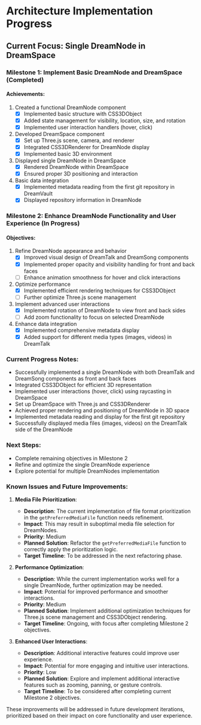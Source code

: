 # Architecture Implementation Progress

## Current Focus: Single DreamNode in DreamSpace

### Milestone 1: Implement Basic DreamNode and DreamSpace (Completed)

#### Achievements:
1. Created a functional DreamNode component
   - [x] Implemented basic structure with CSS3DObject
   - [x] Added state management for visibility, location, size, and rotation
   - [x] Implemented user interaction handlers (hover, click)

2. Developed DreamSpace component
   - [x] Set up Three.js scene, camera, and renderer
   - [x] Integrated CSS3DRenderer for DreamNode display
   - [x] Implemented basic 3D environment

3. Displayed single DreamNode in DreamSpace
   - [x] Rendered DreamNode within DreamSpace
   - [x] Ensured proper 3D positioning and interaction

4. Basic data integration
   - [x] Implemented metadata reading from the first git repository in DreamVault
   - [x] Displayed repository information in DreamNode

### Milestone 2: Enhance DreamNode Functionality and User Experience (In Progress)

#### Objectives:
1. Refine DreamNode appearance and behavior
   - [x] Improved visual design of DreamTalk and DreamSong components
   - [x] Implemented proper opacity and visibility handling for front and back faces
   - [ ] Enhance animation smoothness for hover and click interactions

2. Optimize performance
   - [x] Implemented efficient rendering techniques for CSS3DObject
   - [ ] Further optimize Three.js scene management

3. Implement advanced user interactions
   - [x] Implemented rotation of DreamNode to view front and back sides
   - [ ] Add zoom functionality to focus on selected DreamNode

4. Enhance data integration
   - [x] Implemented comprehensive metadata display
   - [x] Added support for different media types (images, videos) in DreamTalk

### Current Progress Notes:
- Successfully implemented a single DreamNode with both DreamTalk and DreamSong components as front and back faces
- Integrated CSS3DObject for efficient 3D representation
- Implemented user interactions (hover, click) using raycasting in DreamSpace
- Set up DreamSpace with Three.js and CSS3DRenderer
- Achieved proper rendering and positioning of DreamNode in 3D space
- Implemented metadata reading and display for the first git repository
- Successfully displayed media files (images, videos) on the DreamTalk side of the DreamNode

### Next Steps:
- Complete remaining objectives in Milestone 2
- Refine and optimize the single DreamNode experience
- Explore potential for multiple DreamNodes implementation

### Known Issues and Future Improvements:

1. **Media File Prioritization**: 
   - **Description**: The current implementation of file format prioritization in the `getPreferredMediaFile` function needs refinement.
   - **Impact**: This may result in suboptimal media file selection for DreamNodes.
   - **Priority**: Medium
   - **Planned Solution**: Refactor the `getPreferredMediaFile` function to correctly apply the prioritization logic.
   - **Target Timeline**: To be addressed in the next refactoring phase.

2. **Performance Optimization**:
   - **Description**: While the current implementation works well for a single DreamNode, further optimization may be needed.
   - **Impact**: Potential for improved performance and smoother interactions.
   - **Priority**: Medium
   - **Planned Solution**: Implement additional optimization techniques for Three.js scene management and CSS3DObject rendering.
   - **Target Timeline**: Ongoing, with focus after completing Milestone 2 objectives.

3. **Enhanced User Interactions**:
   - **Description**: Additional interactive features could improve user experience.
   - **Impact**: Potential for more engaging and intuitive user interactions.
   - **Priority**: Low
   - **Planned Solution**: Explore and implement additional interactive features such as zooming, panning, or gesture controls.
   - **Target Timeline**: To be considered after completing current Milestone 2 objectives.

These improvements will be addressed in future development iterations, prioritized based on their impact on core functionality and user experience.
